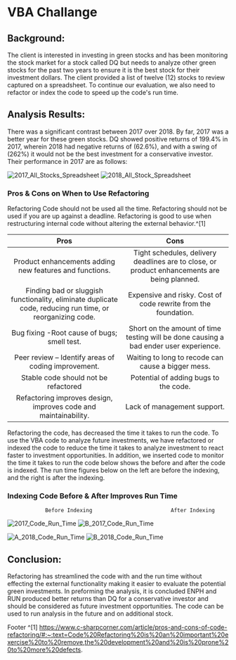 # VBA Challange

## Background:
The client is interested in investing in green stocks and has been monitoring the stock market for a stock called DQ but needs to analyze other green stocks for the past two years to ensure it is the best stock for their investment dollars.  The client provided a list of twelve (12) stocks to review captured on a spreadsheet.  To continue our evaluation, we also need to refactor or index the code to speed up the code's run time.

## Analysis Results: 
There was a significant contrast between 2017 over 2018.  By far, 2017 was a better year for these green stocks.  DQ showed positive returns of 199.4% in 2017, wherein 2018 had negative returns of (62.6%), and with a swing of (262%) it would not be the best investment for a conservative investor.  Their performance in 2017 are as follows:

![2017_All_Stocks_Spreadsheet](https://user-images.githubusercontent.com/17502725/140571181-86fb928b-ebe6-48f1-ae84-1e3ab6978dab.PNG) ![2018_All_Stock_Spreadsheet](https://user-images.githubusercontent.com/17502725/140571220-174df1b8-d7b3-47a6-abad-707955ac7592.PNG)










### Pros & Cons on When to Use Refactoring 
Refactoring Code should not be used all the time.  Refactoring should not be used if you are up against a deadline.  Refactoring is good to use when restructuring internal code without altering the external behavior.^[1]   

Pros | Cons 
|:--------------:|:-----------------:|
Product enhancements adding new features and functions.  | Tight schedules, delivery deadlines are to close, or product enhancements are being planned.| 
Finding bad or sluggish functionality, eliminate duplicate code, reducing run time, or reorganizing code. | Expensive and risky.  Cost of code rewrite from the foundation.|
Bug fixing -Root cause of bugs; smell test. | Short on the amount of time testing will be done causing a bad ender user experience.|
Peer review – Identify areas of coding improvement. | Waiting to long to recode can cause a bigger mess. |
Stable code should not be refactored | Potential of adding bugs to the code. |
Refactoring improves design, improves code and maintainability. | Lack of management support. |

Refactoring the code, has decreased the time it takes to run the code.  To use the VBA code to analyze future investments, we have refactored or indexed the code to reduce the time it takes to analyze investment to react faster to investment opportunities. In addition, we inserted code to monitor the time it takes to run the code below shows the before and after the code is indexed.  The run time figures below on the left are before the indexing, and the right is after the indexing. 


### Indexing Code Before & After Improves Run Time
                Before Indexing                         After Indexing

![2017_Code_Run_Time](https://user-images.githubusercontent.com/17502725/140571307-9c59189e-5884-47f2-95be-8296a652a609.PNG) ![B_2017_Code_Run_Time](https://user-images.githubusercontent.com/17502725/140571325-6e29340f-9778-49ce-a0b3-0d9331f8b801.PNG)


![A_2018_Code_Run_Time](https://user-images.githubusercontent.com/17502725/140571354-579090e0-d612-4184-a000-84e2ab7f4747.PNG) ![B_2018_Code_Run_Time](https://user-images.githubusercontent.com/17502725/140571383-208554d3-f10b-4563-8965-2c22634cf5f4.PNG)

## Conclusion:
Refactoring has streamlined the code with and the run time without effecting the external functionality making it easier to evaluate the potential green investments.  In preforming the analysis, it is concluded ENPH and RUN produced better returns than DQ for a conservative investor and should be considered as future investment opportunities. The code can be used to run analysis in the future and on additional stock.   

Footer
^[1] https://www.c-sharpcorner.com/article/pros-and-cons-of-code-refactoring/#:~:text=Code%20Refactoring%20is%20an%20important%20exercise%20to%20remove,the%20development%20and%20is%20prone%20to%20more%20defects.
